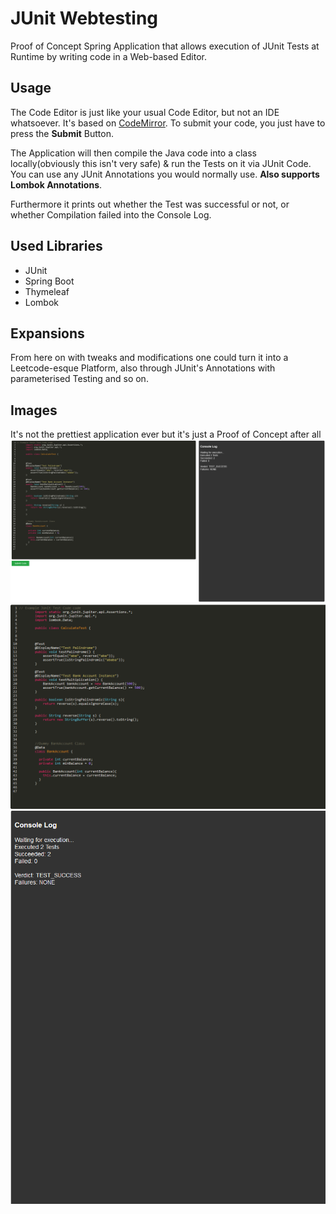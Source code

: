 # JUnit Webtesting

Proof of Concept Spring Application that allows execution of JUnit Tests at Runtime by writing code in a Web-based Editor.



## Usage

The Code Editor is just like your usual Code Editor, but not an IDE whatsoever.
It's based on [CodeMirror](https://codemirror.net/). To submit your code, you just have to press the **Submit** Button.

The Application will then compile the Java code into a class locally(obviously this isn't very safe) & run the Tests on it via JUnit Code. You can use any JUnit Annotations you would normally use. **Also supports Lombok Annotations**.

Furthermore it prints out whether the Test was successful or not, or whether Compilation failed into the Console Log.

## Used Libraries

- JUnit
- Spring Boot 
- Thymeleaf 
- Lombok

## Expansions

From here on with tweaks and modifications one could turn it into a Leetcode-esque Platform, also through JUnit's Annotations with parameterised Testing and so on.

## Images
It's not the prettiest application ever but it's just a Proof of Concept after all
![Code Editor Image](https://github.com/mesalamat/JUnitWebTesting/blob/master/overview.png "Code Editor Image!")
![Code Editor Image](https://github.com/mesalamat/JUnitWebTesting/blob/master/codeditor.png "Code Editor Image!")
![Console Log](https://github.com/mesalamat/JUnitWebTesting/blob/master/consolelog.png "Console Log")
